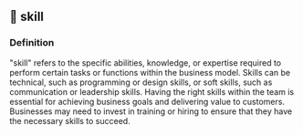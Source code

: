 

## 🔧 skill

### Definition 
"skill" refers to the specific abilities, knowledge, or expertise required to perform certain tasks or functions within the business model. Skills can be technical, such as programming or design skills, or soft skills, such as communication or leadership skills. Having the right skills within the team is essential for achieving business goals and delivering value to customers. Businesses may need to invest in training or hiring to ensure that they have the necessary skills to succeed.


